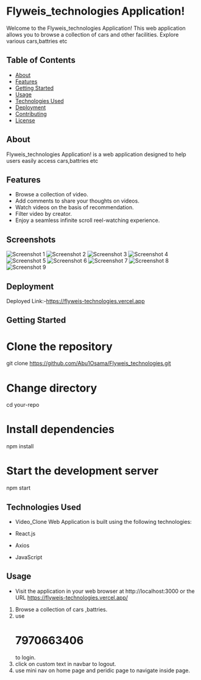 # Flyweis_technologies Application!

Welcome to the Flyweis_technologies Application! This web application allows you to browse  a collection of cars and other facilities. Explore various cars,battries etc 
## Table of Contents

- [About](#about)
- [Features](#features)
- [Getting Started](#getting-started)
- [Usage](#usage)
- [Technologies Used](#technologies-used)
- [Deployment](#deployment)
- [Contributing](#contributing)
- [License](#license)

## About

Flyweis_technologies Application! is a web application designed to help users easily access cars,battries etc
## Features

- Browse a collection of video.
- Add comments to share your thoughts on videos.
- Watch videos on the basis of recommendation.
- Filter video by creator.
- Enjoy a seamless infinite scroll reel-watching experience.

## Screenshots

![Screenshot 1](flyweis/src/assets/pic1.png)
![Screenshot 2](flyweis/src/assets/pic2.png)
![Screenshot 3](flyweis/src/assets/pic3)
![Screenshot 4](flyweis/src/assets/pic4)
![Screenshot 5](flyweis/src/assets/pic5)
![Screenshot 6](flyweis/src/assets/pic6)
![Screenshot 7](flyweis/src/assets/pic7)
![Screenshot 8](flyweis/src/assets/pic8)
![Screenshot 9](flyweis/src/assets/pic9)

## Deployment

Deployed Link:-https://flyweis-technologies.vercel.app

## Getting Started

# Clone the repository

git clone https://github.com/Abu1Osama/Flyweis_technologies.git

# Change directory

cd your-repo

# Install dependencies

npm install

# Start the development server

npm start

## Technologies Used

- Video_Clone Web Application is built using the following technologies:

- React.js
- Axios
- JavaScript

## Usage

- Visit the application in your web browser at http://localhost:3000 or the URL https://flyweis-technologies.vercel.app/
1. Browse a collection of cars ,battries.
2. use <h1>7970663406</h1> to login.
3. click on custom text in navbar to logout.
4. use mini nav on home page and peridic page to navigate inside page.
